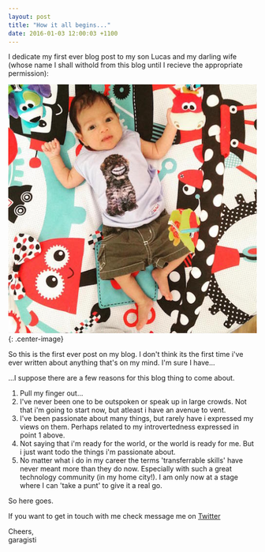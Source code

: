 ```yaml
---
layout: post
title: "How it all begins..."
date: 2016-01-03 12:00:03 +1100
---
```



I dedicate my first ever blog post to my son Lucas and my darling wife (whose name I shall withold from this blog until I recieve the appropriate permission):
<br>

![Pic of Lucas](/assets/Lucas1.jpg "Lucas 2015"){: .center-image}

So this is the first ever post on my blog. I don't think its the first time i've ever written about anything that's on my mind.
I'm sure I have...

...I suppose there are a few reasons for this blog thing to come about.

1. Pull my finger out...
2. I've never been one to be outspoken or speak up in large crowds. Not that i'm going to start now, but atleast i have an avenue to vent.
3. I've been passionate about many things, but rarely have i expressed my views on them. Perhaps related to my introvertedness expressed in point 1 above.
4. Not saying that i'm ready for the world, or the world is ready for me. But i just want todo the things i'm passionate about.
5. No matter what i do in my career the terms 'transferrable skills' have never meant more than they do now. Especially with such a great technology community (in my home city!). I am only now at a stage where I can 'take a punt' to give it a real go.

So here goes.

If you want to get in touch with me check message me on [Twitter][twitter-garagisti]

Cheers, <br>
garagisti

[twitter-garagisti]: https://twitter.com/garagisti
